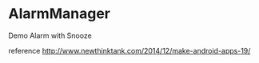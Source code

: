 # AlarmManager
Demo Alarm with Snooze

reference
http://www.newthinktank.com/2014/12/make-android-apps-19/
